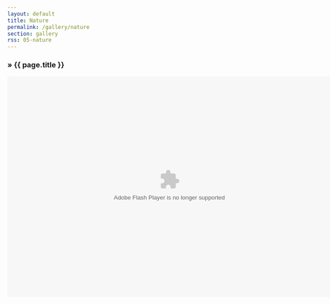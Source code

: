 ```yaml
---
layout: default
title: Nature
permalink: /gallery/nature
section: gallery
rss: 05-nature
---
```


<section>
	<article>
		<h1><span>&raquo;</span> {{ page.title }}</h1>
		<object id="o" classid="clsid:D27CDB6E-AE6D-11cf-96B8-444553540000" width="735" height="500">
			<param name="movie" value="/vendor/cooliris/cooliris.swf">
			<param name="flashvars" value="feed=http://diannehayphotography.com.au/rss/{{ page.rss }}.rss">
			<param name="allowFullScreen" value="true">
			<param name="allowScriptAccess" value="never">
			<embed type="application/x-shockwave-flash" src="/vendor/cooliris/cooliris.swf" width="735" height="500" flashvars="feed=http://diannehayphotography.com.au/rss/{{ page.rss }}.rss" allowFullScreen="true" allowScriptAccess="never"/>
		</object>
	</article>
</section>
